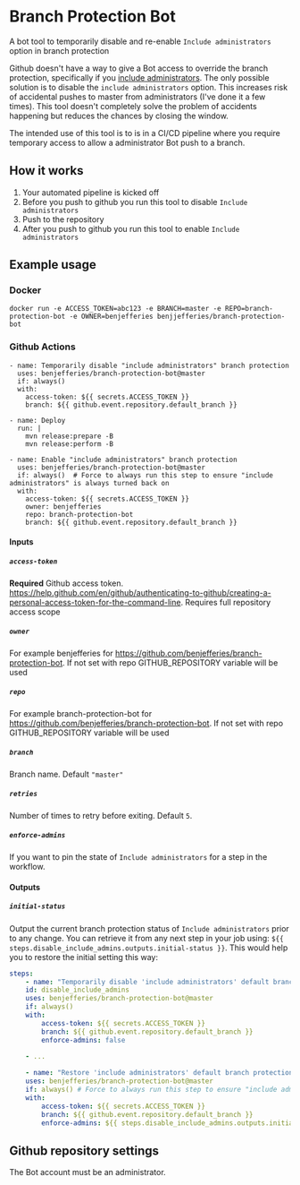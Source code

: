 # Branch Protection Bot
A bot tool to temporarily disable and re-enable `Include administrators` option in branch protection

Github doesn't have a way to give a Bot access to override the branch protection, specifically if you [include administrators](https://github.com/isaacs/github/issues/1390).
The only possible solution is to disable the `include administrators` option. This increases risk of accidental pushes to master from administrators (I've done it a few times).
This tool doesn't completely solve the problem of accidents happening but reduces the chances by closing the window.

The intended use of this tool is to is in a CI/CD pipeline where you require temporary access to allow a administrator Bot push to a branch.

## How it works
1. Your automated pipeline is kicked off
1. Before you push to github you run this tool to disable `Include administrators`
1. Push to the repository
1. After you push to github you run this tool to enable `Include administrators`

## Example usage
### Docker
```
docker run -e ACCESS_TOKEN=abc123 -e BRANCH=master -e REPO=branch-protection-bot -e OWNER=benjefferies benjjefferies/branch-protection-bot
```

### Github Actions

```
- name: Temporarily disable "include administrators" branch protection
  uses: benjefferies/branch-protection-bot@master
  if: always()
  with:
    access-token: ${{ secrets.ACCESS_TOKEN }}
    branch: ${{ github.event.repository.default_branch }}
    
- name: Deploy
  run: |
    mvn release:prepare -B
    mvn release:perform -B
   
- name: Enable "include administrators" branch protection
  uses: benjefferies/branch-protection-bot@master
  if: always()  # Force to always run this step to ensure "include administrators" is always turned back on
  with:
    access-token: ${{ secrets.ACCESS_TOKEN }}
    owner: benjefferies
    repo: branch-protection-bot
    branch: ${{ github.event.repository.default_branch }}
```

#### Inputs

##### `access-token`

**Required** Github access token. https://help.github.com/en/github/authenticating-to-github/creating-a-personal-access-token-for-the-command-line. Requires full repository access scope

##### `owner`

For example benjefferies for https://github.com/benjefferies/branch-protection-bot. If not set with repo GITHUB_REPOSITORY variable will be used

##### `repo`

For example branch-protection-bot for https://github.com/benjefferies/branch-protection-bot. If not set with repo GITHUB_REPOSITORY variable will be used

##### `branch`

Branch name. Default `"master"`

##### `retries`

Number of times to retry before exiting. Default `5`.

##### `enforce-admins`

If you want to pin the state of `Include administrators` for a step in the workflow.

#### Outputs

##### `initial-status`

Output the current branch protection status of `Include administrators` prior to any change.
You can retrieve it from any next step in your job using: `${{ steps.disable_include_admins.outputs.initial-status }}`.
This would help you to restore the initial setting this way:

```yaml
steps:
    - name: "Temporarily disable 'include administrators' default branch protection"
    id: disable_include_admins
    uses: benjefferies/branch-protection-bot@master
    if: always()
    with:
        access-token: ${{ secrets.ACCESS_TOKEN }}
        branch: ${{ github.event.repository.default_branch }}
        enforce-admins: false
    
    - ...

    - name: "Restore 'include administrators' default branch protection"
    uses: benjefferies/branch-protection-bot@master
    if: always() # Force to always run this step to ensure "include administrators" is always turned back on
    with:
        access-token: ${{ secrets.ACCESS_TOKEN }}
        branch: ${{ github.event.repository.default_branch }}
        enforce-admins: ${{ steps.disable_include_admins.outputs.initial-status }}
```

## Github repository settings
The Bot account must be an administrator.
